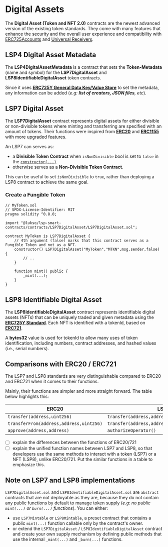 # Digital Assets

The **Digital Asset (Token and NFT 2.0)** contracts are the newest advanced version of the existing token standards. They come with many features that enhance the security and the overall user experience and compatibility with [ERC725Accounts](../standards/universal-profile/lsp0-erc725account.md) and [Universal Receivers](../standards/generic-standards/lsp1-universal-receiver.md).

## LSP4 Digital Asset Metadata

The **LSP4DigitalAssetMetadata** is a contract that sets the **Token-Metadata** (name and symbol) for the **LSP7DigitalAsset** and **LSP8IdentifiableDigitalAsset** token contracts.

Since it uses **[ERC725Y General Data Key/Value Store](https://eips.ethereum.org/EIPS/eip-725)** to set the metadata, any information can be added (_e.g: **list of creators, JSON files**, etc_).

## LSP7 Digital Asset

The **LSP7DigitalAsset** contract represents digital assets for either divisible or non-divisible tokens where minting and transferring are specified with an amount of tokens. Their functions were inspired from **[ERC20](https://github.com/OpenZeppelin/openzeppelin-contracts/blob/master/contracts/token/ERC20/ERC20.sol)** and **[ERC1155](https://github.com/OpenZeppelin/openzeppelin-contracts/blob/master/contracts/token/ERC1155/ERC1155.sol)** with more upgraded features.

An LSP7 can serves as:
- a **Divisible Token Contract** when `isNonDivisible` bool is set to `false` in the [`constructor(...)`](#constructor)
- otherwise serves as a **Non-Divisible Token Contract**.

This can be useful to set `isNonDivisible` to `true`, rather than deploying a LSP8 contract to achieve the same goal.

### Create a Fungible Token

```solidity
// MyToken.sol
// SPDX-License-Identifier: MIT
pragma solidity ^0.8.0;

import "@lukso/lsp-smart-contracts/contracts/LSP7DigitalAsset/LSP7DigitalAsset.sol";

contract MyToken is LSP7DigitalAsset {
    // 4th argument (false) marks that this contract serves as a Fungible Token and not as a NFT.
    constructor() LSP7DigitalAsset("MyToken","MTKN",msg.sender,false) {
        // ..
    }

    function mint() public {
        _mint(...);
    }
}
```

## LSP8 Identifiable Digital Asset

The **LSP8IdentifiableDigitalAsset** contract represents identifiable digital assets (NFTs) that can be uniquely traded and given metadata using the **[ERC725Y Standard](https://github.com/ethereum/EIPs/blob/master/EIPS/eip-725.md#erc725y)**.
Each NFT is identified with a tokenId, based on **[ERC721](https://github.com/OpenZeppelin/openzeppelin-contracts/blob/master/contracts/token/ERC721/ERC721.sol)**.

A **bytes32** value is used for tokenId to allow many uses of token identification, including numbers, contract addresses, and hashed values (i.e., serial numbers).

## Comparisons with ERC20 / ERC721



The LSP7 and LSP8 standards are very distinguishable compared to ERC20 and ERC721 when it comes to their functions.

Mainly, their functions are simpler and more straight forward. The table below highlights this:

| ERC20 | LSP7 |
|----|----|
| `transfer(address,uint256)` | `transfer(address,address,uint256,bool,bytes)` |
| `transferFrom(address,address,uint256)`| `transfer(address,address,uint256,bool,bytes)` |
| `approve(address,address)` | `authorizeOperator()` |



- [ ]  explain the differences between the functions of ERC20/721
- [ ]  explain the unified function names between LSP7 and LSP8, so that developers use the same methods to interact with a token (LSP7) or a NFT (LSP8), unlike ERC20/721. Put the similar functions in a table to emphasize this.

## Note on LSP7 and LSP8 implementations

`LSP7DigitalAsset.sol` and `LSP8IdentifiableDigitalAsset.sol` are `abstract` contracts that are not deployable as they are, because they do not contain any public functions by default to manage token supply (_e.g: no public `mint(...)` or `burn(...)` functions_). You can either:

- use `LSP7Mintable` or `LSP8Mintable`, a preset contract that contains a public `mint(...)` function callable only by the contract's owner.
- or extend the `LSP7DigitalAsset` / `LSP8IdentifiableDigitalAsset` contract and create your own supply mechanism by defining public methods that use the internal `_mint(...)` and `_burn(...)` functions.
